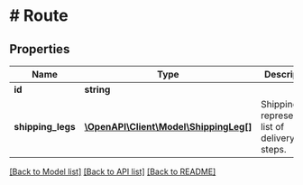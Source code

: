 # # Route

## Properties

Name | Type | Description | Notes
------------ | ------------- | ------------- | -------------
**id** | **string** |  | [optional]
**shipping_legs** | [**\OpenAPI\Client\Model\ShippingLeg[]**](ShippingLeg.md) | ShippingLegs represent a list of delivery steps. | [optional]

[[Back to Model list]](../../README.md#models) [[Back to API list]](../../README.md#endpoints) [[Back to README]](../../README.md)
